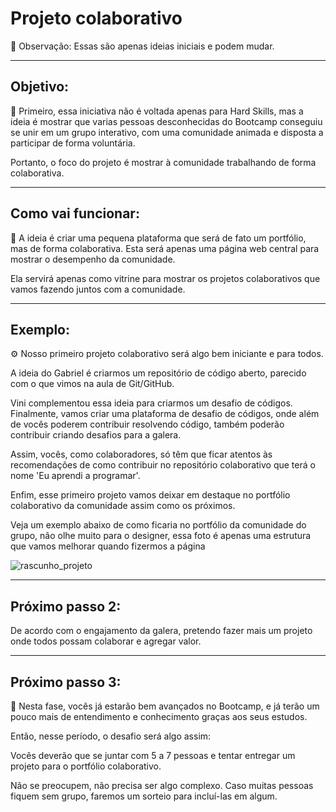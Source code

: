 # Projeto colaborativo
📌 Observação: Essas são apenas ideias iniciais e podem mudar.

---

## Objetivo:

🎯 Primeiro, essa iniciativa não é voltada apenas para Hard Skills, mas a ideia é mostrar que varias pessoas desconhecidas do Bootcamp conseguiu se unir em um grupo interativo, com uma comunidade animada e disposta a participar de forma voluntária.

Portanto, o foco do projeto é mostrar à comunidade trabalhando de forma colaborativa.

---

## Como vai funcionar:

🚧 A ideia é criar uma pequena plataforma que será de fato um portfólio, mas de forma colaborativa. Esta será apenas uma página web central para mostrar o desempenho da comunidade.

Ela servirá apenas como vitrine para mostrar os projetos colaborativos que vamos fazendo juntos com a comunidade.

---

## Exemplo:

⚙ Nosso primeiro projeto colaborativo será algo bem iniciante e para todos.

A ideia do Gabriel é criarmos um repositório de código aberto, parecido com o que vimos na aula de Git/GitHub. 

Vini complementou essa ideia para criarmos um desafio de códigos. Finalmente, vamos criar uma plataforma de desafio de códigos, onde além de vocês poderem contribuir resolvendo código, também poderão contribuir criando desafios para a galera.

Assim, vocês, como colaboradores, só têm que ficar atentos às recomendações de como contribuir no repositório colaborativo que terá o nome 'Eu aprendi a programar'.

Enfim, esse primeiro projeto vamos deixar em destaque no portfólio colaborativo da comunidade assim como os próximos.

Veja um exemplo abaixo de como ficaria no portfólio da comunidade do grupo, não olhe muito para o designer, essa foto é apenas uma estrutura que vamos melhorar quando fizermos a página 

![rascunho_projeto](https://raw.githubusercontent.com/magnostudent/portfolio-colaborativo/main/img/rascunho_projeto.png)

---

## Próximo passo 2:
De acordo com o engajamento da galera, pretendo fazer mais um projeto onde todos possam colaborar e agregar valor.

---

## Próximo passo 3:
👣 Nesta fase, vocês já estarão bem avançados no Bootcamp, e já terão um pouco mais de entendimento e conhecimento graças aos seus estudos.

Então, nesse período, o desafio será algo assim:

Vocês deverão que se juntar com 5 a 7 pessoas e tentar entregar um projeto para o portfólio colaborativo.

Não se preocupem, não precisa ser algo complexo. Caso muitas pessoas fiquem sem grupo, faremos um sorteio para incluí-las em algum.
